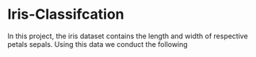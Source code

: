# Iris-Classifcation

In this project, the iris dataset contains the length and width of respective petals sepals. Using this data we conduct the following

